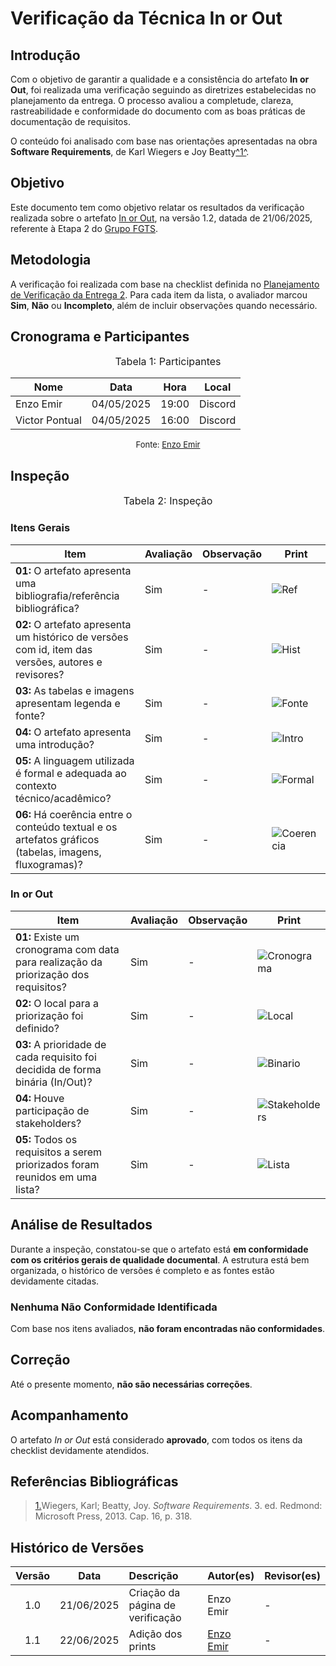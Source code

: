# Verificação da Técnica In or Out

## Introdução

Com o objetivo de garantir a qualidade e a consistência do artefato **In or Out**, foi realizada uma verificação seguindo as diretrizes estabelecidas no planejamento da entrega. O processo avaliou a completude, clareza, rastreabilidade e conformidade do documento com as boas práticas de documentação de requisitos.

O conteúdo foi analisado com base nas orientações apresentadas na obra **Software Requirements**, de Karl Wiegers e Joy Beatty</i><a id="anchor_1" href="#REF1">^1^</a>.

## Objetivo

Este documento tem como objetivo relatar os resultados da verificação realizada sobre o artefato [In or Out](https://requisitos-de-software.github.io/2025.1-FGTS/Elicitacao/Tecnicas-de-Priorizacao/In-or-Out/), na versão 1.2, datada de 21/06/2025, referente à Etapa 2 do [Grupo FGTS](https://github.com/Requisitos-de-Software/2025.1-FGTS).

## Metodologia

A verificação foi realizada com base na checklist definida no [Planejamento de Verificação da Entrega 2](https://requisitos-de-software.github.io/2025.1-FGTS/Verificacao/Grupo/Entrega-2/planejamento-verificacao-entrega-2/). Para cada item da lista, o avaliador marcou **Sim**, **Não** ou **Incompleto**, além de incluir observações quando necessário.

## Cronograma e Participantes

<font size="3"><p style="text-align: center">Tabela 1: Participantes</p></font>

<div align="center">
<table>
  <thead>
    <tr>
      <th>Nome</th>
      <th>Data</th>
      <th>Hora</th>
      <th>Local</th>
    </tr>
  </thead>
  <tbody>
    <tr>
      <td> Enzo Emir </td>
      <td> 04/05/2025 </td>
      <td> 19:00 </td>
      <td> Discord </td>
    </tr>
    <tr>
      <td> Victor Pontual </td>
      <td> 04/05/2025 </td>
      <td> 16:00 </td>
      <td> Discord </td>
    </tr>
  </tbody>
</table>
</div>

<font size="2"><p style="text-align: center">Fonte: [Enzo Emir](https://github.com/EnzoEmir)</p></font>

## Inspeção

<font size="3"><p style="text-align: center">Tabela 2: Inspeção</p></font>

### Itens Gerais

| Item | Avaliação | Observação | Print |
|----|---------|-----------|--------|
| **01:** O artefato apresenta uma bibliografia/referência bibliográfica? | Sim | - | ![Ref](https://github.com/Requisitos-de-Software/2025.1-FGTS/blob/main/docs/assets/Verificacao/ref_in.png?raw=true) |
| **02:** O artefato apresenta um histórico de versões com id, item das versões, autores e revisores? | Sim | - | ![Hist](https://github.com/Requisitos-de-Software/2025.1-FGTS/blob/main/docs/assets/Verificacao/historico_in.png?raw=true) |
| **03:** As tabelas e imagens apresentam legenda e fonte? | Sim | - | ![Fonte](https://github.com/Requisitos-de-Software/2025.1-FGTS/blob/main/docs/assets/Verificacao/fonte_in.png?raw=true) |
| **04:** O artefato apresenta uma introdução? | Sim | - | ![Intro](https://github.com/Requisitos-de-Software/2025.1-FGTS/blob/main/docs/assets/Verificacao/intro_in.png?raw=true) |
| **05:** A linguagem utilizada é formal e adequada ao contexto técnico/acadêmico? | Sim | - | ![Formal](https://github.com/Requisitos-de-Software/2025.1-FGTS/blob/main/docs/assets/Verificacao/intro_in.png?raw=true) |
| **06:** Há coerência entre o conteúdo textual e os artefatos gráficos (tabelas, imagens, fluxogramas)? | Sim | - | ![Coerencia](https://github.com/Requisitos-de-Software/2025.1-FGTS/blob/main/docs/assets/Verificacao/lista_in.png?raw=true) |

### In or Out

| Item | Avaliação | Observação | Print |
|----|---------|-----------|--------|
| **01:** Existe um cronograma com data para realização da priorização dos requisitos? | Sim | - | ![Cronograma](https://github.com/Requisitos-de-Software/2025.1-FGTS/blob/main/docs/assets/Verificacao/cronograma_in.png?raw=true) |
| **02:** O local para a priorização foi definido? | Sim | - | ![Local](https://github.com/Requisitos-de-Software/2025.1-FGTS/blob/main/docs/assets/Verificacao/local_in.png?raw=true) |
| **03:** A prioridade de cada requisito foi decidida de forma binária (In/Out)? | Sim | - | ![Binario](https://github.com/Requisitos-de-Software/2025.1-FGTS/blob/main/docs/assets/Verificacao/bin_in.png?raw=true) |
| **04:** Houve participação de stakeholders? | Sim | - | ![Stakeholders](https://github.com/Requisitos-de-Software/2025.1-FGTS/blob/main/docs/assets/Verificacao/bin_in.png?raw=true) |
| **05:** Todos os requisitos a serem priorizados foram reunidos em uma lista? | Sim | - | ![Lista](https://github.com/Requisitos-de-Software/2025.1-FGTS/blob/main/docs/assets/Verificacao/lista_in.png?raw=true) |


## Análise de Resultados

Durante a inspeção, constatou-se que o artefato está **em conformidade com os critérios gerais de qualidade documental**. A estrutura está bem organizada, o histórico de versões é completo e as fontes estão devidamente citadas.

### Nenhuma Não Conformidade Identificada

Com base nos itens avaliados, **não foram encontradas não conformidades**.

## Correção

Até o presente momento, **não são necessárias correções**.

## Acompanhamento

O artefato *In or Out* está considerado **aprovado**, com todos os itens da checklist devidamente atendidos.

## Referências Bibliográficas

> <a id="REF1" href="#anchor_1">1.</a>Wiegers, Karl; Beatty, Joy. *Software Requirements*. 3. ed. Redmond: Microsoft Press, 2013. Cap. 16, p. 318.

## Histórico de Versões

| Versão | Data       | Descrição                         | Autor(es)    | Revisor(es)  |
|:-----: | :--------: | :------------------------------- | :---------- | :---------- |
| 1.0    | 21/06/2025 | Criação da página de verificação | Enzo Emir   | - |
| 1.1 | 22/06/2025 | Adição dos prints | [Enzo Emir](https://github.com/EnzoEmir) | - |
